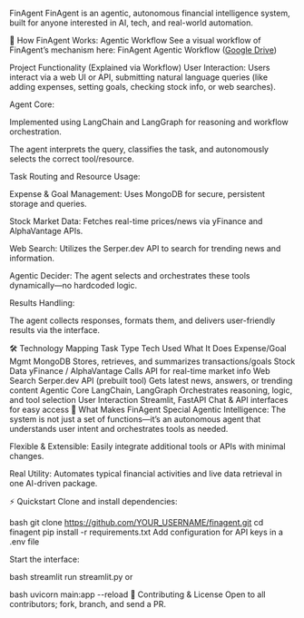
FinAgent
FinAgent is an agentic, autonomous financial intelligence system, built for anyone interested in AI, tech, and real-world automation.

🧠 How FinAgent Works: Agentic Workflow
See a visual workflow of FinAgent’s mechanism here:
FinAgent Agentic Workflow ([Google Drive](https://drive.google.com/file/d/1czSsVaLJ2hWAwixDMiEtsPQTehPB-Mhg/view?usp=drive_link))

Project Functionality (Explained via Workflow)
User Interaction:
Users interact via a web UI or API, submitting natural language queries (like adding expenses, setting goals, checking stock info, or web searches).

Agent Core:

Implemented using LangChain and LangGraph for reasoning and workflow orchestration.

The agent interprets the query, classifies the task, and autonomously selects the correct tool/resource.

Task Routing and Resource Usage:

Expense & Goal Management:
Uses MongoDB for secure, persistent storage and queries.

Stock Market Data:
Fetches real-time prices/news via yFinance and AlphaVantage APIs.

Web Search:
Utilizes the Serper.dev API to search for trending news and information.

Agentic Decider:
The agent selects and orchestrates these tools dynamically—no hardcoded logic.

Results Handling:

The agent collects responses, formats them, and delivers user-friendly results via the interface.

🛠 Technology Mapping
Task Type	Tech Used	What It Does
Expense/Goal Mgmt	MongoDB	Stores, retrieves, and summarizes transactions/goals
Stock Data	yFinance / AlphaVantage	Calls API for real-time market info
Web Search	Serper.dev API (prebuilt tool)	Gets latest news, answers, or trending content
Agentic Core	LangChain, LangGraph	Orchestrates reasoning, logic, and tool selection
User Interaction	Streamlit, FastAPI	Chat & API interfaces for easy access
🌟 What Makes FinAgent Special
Agentic Intelligence:
The system is not just a set of functions—it’s an autonomous agent that understands user intent and orchestrates tools as needed.

Flexible & Extensible:
Easily integrate additional tools or APIs with minimal changes.

Real Utility:
Automates typical financial activities and live data retrieval in one AI-driven package.

⚡ Quickstart
Clone and install dependencies:

bash
git clone https://github.com/YOUR_USERNAME/finagent.git
cd finagent
pip install -r requirements.txt
Add configuration for API keys in a .env file

Start the interface:

bash
streamlit run streamlit.py
or

bash
uvicorn main:app --reload
🤝 Contributing & License
Open to all contributors; fork, branch, and send a PR.
